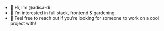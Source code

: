 - 👋 Hi, I’m @adisa-di
- 👀 I’m interested in full stack, frontend & gardening. 
- 💞️ Feel free to reach out if you're looking for someone to work on a cool project with!

<!---
adisa-di/adisa-di is a ✨ special ✨ repository because its `README.md` (this file) appears on your GitHub profile.
You can click the Preview link to take a look at your changes.
--->
